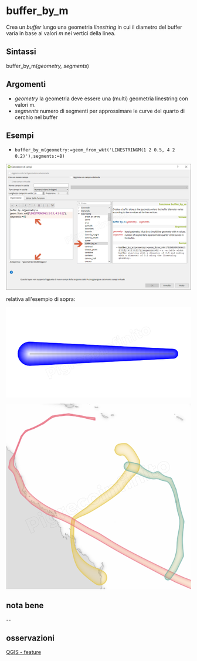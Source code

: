 # buffer_by_m

Crea un _buffer_ lungo una geometria _linestring_ in cui il diametro del buffer varia in base ai valori _m_ nei vertici della linea.

## Sintassi

buffer_by_m(_geometry, segments_)

## Argomenti

* _geometry_ la geometria deve essere una (multi) geometria linestring con valori m.
* _segments_ numero di segmenti per approssimare le curve del quarto di cerchio nel buffer


## Esempi

* `buffer_by_m(geometry:=geom_from_wkt('LINESTRINGM(1 2 0.5, 4 2 0.2)'),segments:=8)`

![](/img/geometria/buffer_by_m/buffer_by_m1.png)

relativa all'esempio di sopra:

![](/img/geometria/buffer_by_m/buffer_by_m2.png)

![](/img/geometria/buffer_by_m/buffer_by_m3.png)

## nota bene

--

## osservazioni

[QGIS - feature](https://github.com/qgis/QGIS/pull/6882)